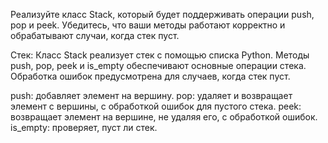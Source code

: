 Реализуйте класс Stack, который будет поддерживать операции push, pop и peek. Убедитесь, что ваши методы работают корректно и обрабатывают случаи, когда стек пуст.

Стек: Класс Stack реализует стек с помощью списка Python. Методы push, pop, peek и is_empty обеспечивают основные операции стека. Обработка ошибок предусмотрена для случаев, когда стек пуст.

push: добавляет элемент на вершину.
pop: удаляет и возвращает элемент с вершины, с обработкой ошибок для пустого стека.
peek: возвращает элемент на вершине, не удаляя его, с обработкой ошибок.
is_empty: проверяет, пуст ли стек.